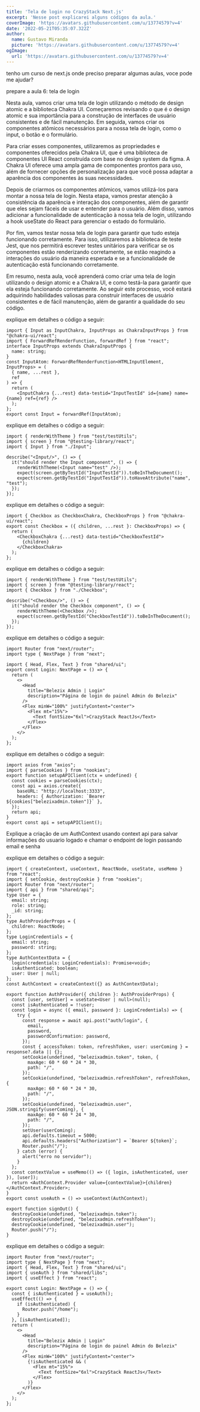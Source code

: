 ```yaml
---
title: 'Tela de login no CrazyStack Next.js'
excerpt: 'Nesse post explicarei alguns códigos da aula.'
coverImage: 'https://avatars.githubusercontent.com/u/13774579?v=4'
date: '2022-05-21T05:35:07.322Z'
author:
  name: Gustavo Miranda
  picture: 'https://avatars.githubusercontent.com/u/13774579?v=4'
ogImage:
  url: 'https://avatars.githubusercontent.com/u/13774579?v=4'
---
```

tenho um curso de next.js onde preciso preparar algumas aulas, voce pode me ajudar?

prepare a aula 6: tela de login

Nesta aula, vamos criar uma tela de login utilizando o método de design atomic e a biblioteca Chakra UI. Começaremos revisando o que é o design atomic e sua importância para a construção de interfaces de usuário consistentes e de fácil manutenção. Em seguida, vamos criar os componentes atômicos necessários para a nossa tela de login, como o input, o botão e o formulário.

Para criar esses componentes, utilizaremos as propriedades e componentes oferecidos pela Chakra UI, que é uma biblioteca de componentes UI React construída com base no design system da figma. A Chakra UI oferece uma ampla gama de componentes prontos para uso, além de fornecer opções de personalização para que você possa adaptar a aparência dos componentes às suas necessidades.

Depois de criarmos os componentes atômicos, vamos utilizá-los para montar a nossa tela de login. Nesta etapa, vamos prestar atenção à consistência da aparência e interação dos componentes, além de garantir que eles sejam fáceis de usar e entender para o usuário. Além disso, vamos adicionar a funcionalidade de autenticação à nossa tela de login, utilizando a hook useState do React para gerenciar o estado do formulário.

Por fim, vamos testar nossa tela de login para garantir que tudo esteja funcionando corretamente. Para isso, utilizaremos a biblioteca de teste Jest, que nos permitirá escrever testes unitários para verificar se os componentes estão renderizando corretamente, se estão reagindo a interações do usuário da maneira esperada e se a funcionalidade de autenticação está funcionando corretamente.

Em resumo, nesta aula, você aprenderá como criar uma tela de login utilizando o design atomic e a Chakra UI, e como testá-la para garantir que ela esteja funcionando corretamente. Ao seguir este processo, você estará adquirindo habilidades valiosas para construir interfaces de usuário consistentes e de fácil manutenção, além de garantir a qualidade do seu código.

explique em detalhes o código a seguir:
```tsx
import { Input as InputChakra, InputProps as ChakraInputProps } from "@chakra-ui/react";
import { ForwardRefRenderFunction, forwardRef } from "react";
interface InputProps extends ChakraInputProps {
  name: string;
}
const InputAtom: ForwardRefRenderFunction<HTMLInputElement, InputProps> = (
  { name, ...rest },
  ref
) => {
  return (
    <InputChakra {...rest} data-testid="InputTestId" id={name} name={name} ref={ref} />
  );
};
export const Input = forwardRef(InputAtom); 
``` 
explique em detalhes o código a seguir:
```tsx
import { renderWithTheme } from "test/testUtils";
import { screen } from "@testing-library/react";
import { Input } from "./Input";

describe("<Input/>", () => {
  it("should render the Input component", () => {
    renderWithTheme(<Input name="test" />);
    expect(screen.getByTestId("InputTestId")).toBeInTheDocument();
    expect(screen.getByTestId("InputTestId")).toHaveAttribute("name", "test");
  });
});
``` 
explique em detalhes o código a seguir:
```tsx
import { Checkbox as CheckboxChakra, CheckboxProps } from "@chakra-ui/react";
export const Checkbox = ({ children, ...rest }: CheckboxProps) => {
  return (
    <CheckboxChakra {...rest} data-testid="CheckboxTestId">
      {children}
    </CheckboxChakra>
  );
};
``` 
explique em detalhes o código a seguir:
```tsx
import { renderWithTheme } from "test/testUtils";
import { screen } from "@testing-library/react";
import { Checkbox } from "./Checkbox";

describe("<Checkbox/>", () => {
  it("should render the Checkbox component", () => {
    renderWithTheme(<Checkbox />);
    expect(screen.getByTestId("CheckboxTestId")).toBeInTheDocument();
  });
});
``` 
explique em detalhes o código a seguir:
```tsx
import Router from "next/router";
import type { NextPage } from "next";

import { Head, Flex, Text } from "shared/ui";
export const Login: NextPage = () => {
  return (
    <>
      <Head
        title="Belezix Admin | Login"
        description="Página de login do painel Admin do Belezix"
      />
      <Flex minW="100%" justifyContent="center">
        <Flex mt="15%">
          <Text fontSize="6xl">CrazyStack ReactJs</Text>
        </Flex>
      </Flex>
    </>
  );
};
``` 
explique em detalhes o código a seguir:
```tsx
import axios from "axios";
import { parseCookies } from "nookies";
export function setupAPIClient(ctx = undefined) {
  const cookies = parseCookies(ctx);
  const api = axios.create({
    baseURL: "http://localhost:3333",
    headers: { Authorization: `Bearer ${cookies["belezixadmin.token"]}` },
  });
  return api;
}
export const api = setupAPIClient();
```

Explique a criação de um AuthContext usando context api para salvar informações do usuario logado e chamar o endpoint de login passando email e senha

explique em detalhes o código a seguir:
```tsx
import { createContext, useContext, ReactNode, useState, useMemo } from "react";
import { setCookie, destroyCookie } from "nookies";
import Router from "next/router";
import { api } from "shared/api";
type User = {
  email: string;
  role: string;
  _id: string;
};
type AuthProviderProps = {
  children: ReactNode;
};
type LoginCredentials = {
  email: string;
  password: string;
};
type AuthContextData = {
  login(credentials: LoginCredentials): Promise<void>;
  isAuthenticated: boolean;
  user: User | null;
};
const AuthContext = createContext({} as AuthContextData);

export function AuthProvider({ children }: AuthProviderProps) {
  const [user, setUser] = useState<User | null>(null);
  const isAuthenticated = !!user;
  const login = async ({ email, password }: LoginCredentials) => {
    try {
      const response = await api.post("auth/login", {
        email,
        password,
        passwordConfirmation: password,
      });
      const { accessToken: token, refreshToken, user: userComing } = response?.data || {};
      setCookie(undefined, "belezixadmin.token", token, {
        maxAge: 60 * 60 * 24 * 30,
        path: "/",
      });
      setCookie(undefined, "belezixadmin.refreshToken", refreshToken, {
        maxAge: 60 * 60 * 24 * 30,
        path: "/",
      });
      setCookie(undefined, "belezixadmin.user", JSON.stringify(userComing), {
        maxAge: 60 * 60 * 24 * 30,
        path: "/",
      });
      setUser(userComing);
      api.defaults.timeout = 5000;
      api.defaults.headers["Authorization"] = `Bearer ${token}`;
      Router.push("/");
    } catch (error) {
      alert("erro no servidor");
    }
  };
  const contextValue = useMemo(() => ({ login, isAuthenticated, user }), [user]);
  return <AuthContext.Provider value={contextValue}>{children}</AuthContext.Provider>;
}
export const useAuth = () => useContext(AuthContext);

export function signOut() {
  destroyCookie(undefined, "belezixadmin.token");
  destroyCookie(undefined, "belezixadmin.refreshToken");
  destroyCookie(undefined, "belezixadmin.user");
  Router.push("/");
}
```

explique em detalhes o código a seguir:
```tsx
import Router from "next/router";
import type { NextPage } from "next";
import { Head, Flex, Text } from "shared/ui";
import { useAuth } from "shared/libs";
import { useEffect } from "react";

export const Login: NextPage = () => {
  const { isAuthenticated } = useAuth();
  useEffect(() => {
    if (isAuthenticated) {
      Router.push("/home");
    }
  }, [isAuthenticated]);
  return (
    <>
      <Head
        title="Belezix Admin | Login"
        description="Página de login do painel Admin do Belezix"
      />
      <Flex minW="100%" justifyContent="center">
        {!isAuthenticated && (
          <Flex mt="15%">
            <Text fontSize="6xl">CrazyStack ReactJs</Text>
          </Flex>
        )}
      </Flex>
    </>
  );
};
```